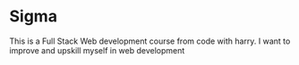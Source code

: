 # Sigma
This is a Full Stack Web development course from code with harry. I want to improve and upskill myself in web development
